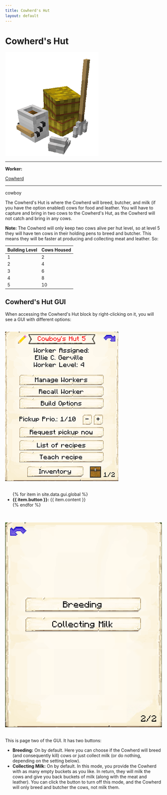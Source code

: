 ```yaml
---
title: Cowherd's Hut
layout: default
---
```

# Cowherd's Hut

<div class="infobox box text-center">
    <img src="../../assets/images/buildings/cowboy.png" alt="Cowherd's Hut" />
    <hr />
    <div class="row section-text text-left">
        <div class="col">
        <p><strong>Worker:</strong></p>
        </div>
        <div class="col">
        <p><a href="../workers/cowherd">Cowherd</a></p>
        </div>
    </div>
    <hr />
    <recipe>cowboy</recipe>
</div>

The Cowherd's Hut is where the Cowherd will breed, butcher, and milk (if you have the option enabled) cows for food and leather. You will have to capture and bring in two cows to the Cowherd's Hut, as the Cowherd will not catch and bring in any cows.

**Note:** The Cowherd will only keep two cows alive per hut level, so at level 5 they will have ten cows in their holding pens to breed and butcher. This means they will be faster at producing and collecting meat and leather. So:


| Building Level | Cows Housed |
| ----- | ----- |
| 1 | 2 |
| 2 | 4 |
| 3 | 6 |
| 4 | 8 |
| 5 | 10 |  


## Cowherd's Hut GUI

When accessing the Cowherd's Hut block by right-clicking on it, you will see a GUI with different options:

<br>
<div class="row">
  <div class="col-sm-12 col-md">
    <img src="../../assets/images/gui/cowboygui1.png" class="img-fluid mx-auto" alt="Cowherd's Hut GUI">
  </div>
  <div class="col-sm-12 col-md">
    <br>
    <ul>
      {% for item in site.data.gui.global %}
        <li><strong>{{ item.button }}:</strong> {{ item.content }}</li>
      {% endfor %}
    </ul>
  </div>
</div>
<br>

<br>
<div class="row">
  <div class="col-sm-12 col-md">
    <img src="../../assets/images/gui/cowboygui2.png" class="img-fluid mx-auto" alt="Cowherd's Hut GUI 2">
  </div>
  <div class="col-sm-12 col-md">
    <br>
    <p>This is page two of the GUI. It has two buttons:</p>
    <ul>
        <li><b>Breeding:</b> On by default. Here you can choose if the Cowherd will breed (and consequently kill) cows or just collect milk (or do nothing, depending on the setting below).</li>
      <li><b>Collecting Milk:</b> On by default. In this mode, you provide the Cowherd with as many empty buckets as you like. In return, they will milk the cows and give you back buckets of milk (along with the meat and leather). You can click the button to turn off this mode, and the Cowherd will only breed and butcher the cows, not milk them.</li>
    </ul>
  </div>
</div>  
  
  <br>
